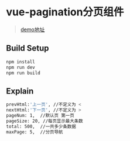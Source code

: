 # vue-pagination分页组件

> [demo地址](https://kabofai.github.io/vue-pagination/dist)

## Build Setup

``` bash
npm install
npm run dev
npm run build
```

## Explain

``` bash
prevHtml:'上一页', //不定义为 <
nextHtml:'下一页', //不定义为 >
pageNum: 1,  //默认页 第一页
pageSize: 20, //每页显示最大条数
total: 500,  //一共多少条数据
maxPage: 5,  //分页导航
```